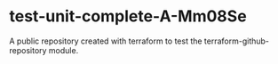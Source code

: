 # test-unit-complete-A-Mm08Se
A public repository created with terraform to test the terraform-github-repository module.
